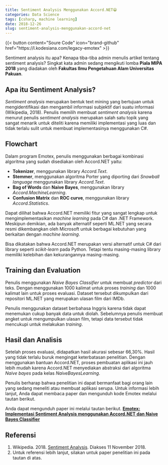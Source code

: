 ```yaml
---
title: Sentiment Analysis Menggunakan Accord.NET😁
categories: Data Science
tags: [csharp, machine learning]
date: 2018-12-26
slug: sentiment-analysis-menggunakan-accord-net
---
```


<div class="flex justify-center">
{{< button content="Soure Code" icon="brand-github" href="https://l.kodesiana.com/legacy-emotex" >}}
</div>

Sentiment analysis itu apa? Kenapa tiba-tiba admin menulis artikel tentang sentiment analysis? Singkat kata admin sedang
mengikuti lomba **Piala MIPA 2018** yang diadakan oleh **Fakultas Ilmu Pengetahuan Alam Universitas Pakuan**.

## Apa itu Sentiment Analysis?

*Sentiment analysis* merupakan bentuk text mining yang bertujuan untuk mengidentifikasi dan mengambil informasi
subjektif dari suatu informasi (Wikipedia, 2018). Penulis memilih membuat *sentiment analysis* karena menurut penulis
*sentiment analysis* merupakan salah satu topik yang sangat menarik untuk diteliti karena memiliki implementasi yang
luas dan tidak terlalu sulit untuk membuat implementasinya menggunakan C#.

## Flowchart

Dalam program Emotex, penulis menggunakan berbagai kombinasi algoritma yang sudah disediakan oleh Accord.NET yaitu:

- **Tokenizer**, menggunakan library *Accord.Text*.
- **Stemmer**, menggunakan algoritma Porter yang diporting dari *Snowball language* menggunakan library *Accord.Text*.
- **Bag of Words** dan **Naive Bayes**, menggunakan library *Accord.MachineLearning*.
- **Confusion Matrix** dan **ROC curve**, menggunakan library *Accord.Statistics*.

Dapat dilihat bahwa Accord.NET memiliki fitur yang sangat lengkap untuk mengimplementasikan *machine learning* pada C#
dan .NET Framework. Meskipun demikian, ada banyak alternatif seperti ML.NET yang secara resmi dikembangkan oleh
Microsoft untuk berbagai kebutuhan yang berkaitan dengan *machine learning*.

Bisa dikatakan bahwa Accord.NET merupakan versi alternatif untuk C# dari library seperti *scikit-learn* pada Python.
Tetapi tentu masing-masing library memiliki kelebihan dan kekurangannya masing-masing.

## Training dan Evaluation

Penulis menggunakan *Naive Bayes Classifier* untuk membuat *predictor* dari teks. Dengan menggunakan 1000 kalimat untuk
proses *training* dan 1000 kalimat lain untuk proses evaluasi. Dataset tersebut dikumpulkan dari repositori ML.NET yang
merupakan ulasan film dari IMDb.

Penulis menggunakan dataset berbahasa Inggris karena tidak dapat menemukan cukup banyak data untuk diolah. Sebelumnya
penulis membuat angket untuk mengumpulkan ulasan film, tetapi data tersebut tidak mencukupi untuk melakukan *training*.

## Hasil dan Analisis

Setelah proses evaluasi, didapatkan hasil akurasi sebesar 66,30%. Hasil yang tidak terlalu buruk mengingat keterbatasan
penelitian. Dengan menggunakan bantuan Accord.NET, proses pembuatan aplikasi ini jauh lebih mudah karena Accord.NET
menyediakan abstraksi dari algoritma *Naive bayes* pada kelas *NaiveBayesLearning*.

Penulis berharap bahwa penelitian ini dapat bermanfaat bagi orang lain yang sedang meneliti atau membuat aplikasi
serupa. Untuk informasi lebih lanjut, Anda dapat membaca paper dan mengunduh kode Emotex melalui tautan berikut.

Anda dapat mengunduh paper ini melalui tautan berikut.
[**Emotex: Implementasi Sentiment Analysis menggunakan Accord.NET dan Naive Bayes Classifier**](https://www.researchgate.net/publication/347485448_Emotex_Implementasi_Sentiment_Analysis_menggunakan_AccordNET_dan_Naive_Bayes_Classifier)

## Referensi

1. Wikipedia. 2018. [Sentiment Analysis](https://en.wikipedia.org/wiki/Sentiment_analysis). Diakses 11 November 2018.
2. Untuk referensi lebih lanjut, silakan untuk paper penelitian ini pada tautan di atas.
